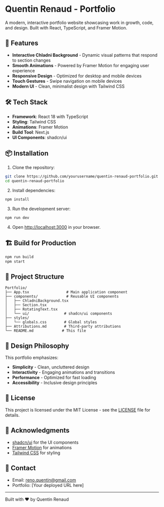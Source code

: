 # Quentin Renaud - Portfolio

A modern, interactive portfolio website showcasing work in growth, code, and design. Built with React, TypeScript, and Framer Motion.

## 🚀 Features

- **Interactive Chladni Background** - Dynamic visual patterns that respond to section changes
- **Smooth Animations** - Powered by Framer Motion for engaging user experience
- **Responsive Design** - Optimized for desktop and mobile devices
- **Touch Gestures** - Swipe navigation on mobile devices
- **Modern UI** - Clean, minimalist design with Tailwind CSS

## 🛠️ Tech Stack

- **Framework**: React 18 with TypeScript
- **Styling**: Tailwind CSS
- **Animations**: Framer Motion
- **Build Tool**: Next.js
- **UI Components**: shadcn/ui

## 📦 Installation

1. Clone the repository:
```bash
git clone https://github.com/yourusername/quentin-renaud-portfolio.git
cd quentin-renaud-portfolio
```

2. Install dependencies:
```bash
npm install
```

3. Run the development server:
```bash
npm run dev
```

4. Open [http://localhost:3000](http://localhost:3000) in your browser.

## 🏗️ Build for Production

```bash
npm run build
npm start
```

## 📁 Project Structure

```
Portfolio/
├── App.tsx                 # Main application component
├── components/             # Reusable UI components
│   ├── ChladniBackground.tsx
│   ├── Section.tsx
│   ├── RotatingText.tsx
│   └── ui/                # shadcn/ui components
├── styles/
│   └── globals.css        # Global styles
├── Attributions.md        # Third-party attributions
└── README.md             # This file
```

## 🎨 Design Philosophy

This portfolio emphasizes:
- **Simplicity** - Clean, uncluttered design
- **Interactivity** - Engaging animations and transitions
- **Performance** - Optimized for fast loading
- **Accessibility** - Inclusive design principles

## 📄 License

This project is licensed under the MIT License - see the [LICENSE](LICENSE) file for details.

## 🙏 Acknowledgments

- [shadcn/ui](https://ui.shadcn.com/) for the UI components
- [Framer Motion](https://www.framer.com/motion/) for animations
- [Tailwind CSS](https://tailwindcss.com/) for styling

## 📧 Contact

- Email: reno.quentin@gmail.com
- Portfolio: [Your deployed URL here]

---

Built with ❤️ by Quentin Renaud 